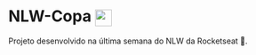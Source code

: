 # NLW-Copa <img align="center" height="30" width="30" src="https://user-images.githubusercontent.com/28881441/200375860-d2f53d57-0a1b-429a-b868-6c59d34f5242.png" />

Projeto desenvolvido na última semana do NLW da Rocketseat 🚀.

